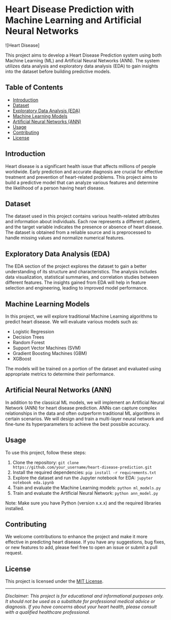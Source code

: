 # Heart Disease Prediction with Machine Learning and Artificial Neural Networks

![Heart Disease]

This project aims to develop a Heart Disease Prediction system using both Machine Learning (ML) and Artificial Neural Networks (ANN). The system utilizes data analysis and exploratory data analysis (EDA) to gain insights into the dataset before building predictive models.

## Table of Contents
- [Introduction](#introduction)
- [Dataset](#dataset)
- [Exploratory Data Analysis (EDA)](#exploratory-data-analysis-eda)
- [Machine Learning Models](#machine-learning-models)
- [Artificial Neural Networks (ANN)](#artificial-neural-networks-ann)
- [Usage](#usage)
- [Contributing](#contributing)
- [License](#license)

## Introduction
Heart disease is a significant health issue that affects millions of people worldwide. Early prediction and accurate diagnosis are crucial for effective treatment and prevention of heart-related problems. This project aims to build a predictive model that can analyze various features and determine the likelihood of a person having heart disease.

## Dataset
The dataset used in this project contains various health-related attributes and information about individuals. Each row represents a different patient, and the target variable indicates the presence or absence of heart disease. The dataset is obtained from a reliable source and is preprocessed to handle missing values and normalize numerical features.

## Exploratory Data Analysis (EDA)
The EDA section of the project explores the dataset to gain a better understanding of its structure and characteristics. The analysis includes data visualization, statistical summaries, and correlation studies between different features. The insights gained from EDA will help in feature selection and engineering, leading to improved model performance.

## Machine Learning Models
In this project, we will explore traditional Machine Learning algorithms to predict heart disease. We will evaluate various models such as:
- Logistic Regression
- Decision Trees
- Random Forest
- Support Vector Machines (SVM)
- Gradient Boosting Machines (GBM)
- XGBoost

The models will be trained on a portion of the dataset and evaluated using appropriate metrics to determine their performance.

## Artificial Neural Networks (ANN)
In addition to the classical ML models, we will implement an Artificial Neural Network (ANN) for heart disease prediction. ANNs can capture complex relationships in the data and often outperform traditional ML algorithms in certain scenarios. We will design and train a multi-layer neural network and fine-tune its hyperparameters to achieve the best possible accuracy.

## Usage
To use this project, follow these steps:

1. Clone the repository: `git clone https://github.com/your_username/heart-disease-prediction.git`
2. Install the required dependencies: `pip install -r requirements.txt`
3. Explore the dataset and run the Jupyter notebook for EDA: `jupyter notebook eda.ipynb`
4. Train and evaluate the Machine Learning models: `python ml_models.py`
5. Train and evaluate the Artificial Neural Network: `python ann_model.py`

Note: Make sure you have Python (version x.x.x) and the required libraries installed.

## Contributing
We welcome contributions to enhance the project and make it more effective in predicting heart disease. If you have any suggestions, bug fixes, or new features to add, please feel free to open an issue or submit a pull request.

## License
This project is licensed under the [MIT License](LICENSE).

---
*Disclaimer: This project is for educational and informational purposes only. It should not be used as a substitute for professional medical advice or diagnosis. If you have concerns about your heart health, please consult with a qualified healthcare professional.*
